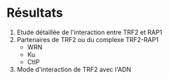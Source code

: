 # Résultats

1. Etude détaillée de l'interaction entre TRF2 et RAP1
2. Partenaires de TRF2 ou du complexe TRF2-RAP1
    - WRN
    - Ku
    - CtIP
3. Mode d'interaction de TRF2 avec l'ADN

